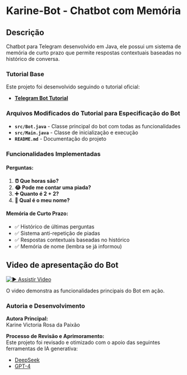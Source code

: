 # Karine-Bot - Chatbot com Memória
## Descrição
Chatbot para Telegram desenvolvido em Java, ele possui um sistema de memória de curto prazo que permite respostas contextuais baseadas no histórico de conversa.

### Tutorial Base
Este projeto foi desenvolvido seguindo o tutorial oficial:
- **[Telegram Bot Tutorial](https://core.telegram.org/bots/tutorial)**

### Arquivos Modificados do Tutorial para Especificação do Bot
- **`src/Bot.java`** - Classe principal do bot com todas as funcionalidades
- **`src/Main.java`** - Classe de inicialização e execução
- **`README.md`** - Documentação do projeto

### Funcionalidades Implementadas
#### Perguntas:
1. **⏰ Que horas são?** 
2. **😂 Pode me contar uma piada?** 
3. **➕ Quanto é 2 + 2?** 
4. **🌸 Qual é o meu nome?** 

#### Memória de Curto Prazo:
- ✅ Histórico de últimas perguntas
- ✅ Sistema anti-repetição de piadas
- ✅ Respostas contextuais baseadas no histórico
- ✅ Memória de nome (lembra se já informou)

## Video de apresentação do Bot 

[![▶️ Assistir Video](https://img.shields.io/badge/🎥-Assistir%20Video-blue?style=for-the-badge)](https://youtu.be/sG1WHXink7Q)

O video demonstra as funcionalidades principais do Bot em ação.

### Autoria e Desenvolvimento 
**Autora Principal:**  
Karine Victoria Rosa da Paixão

**Processo de Revisão e Aprimoramento:**  
Este projeto foi revisado e otimizado com o apoio das seguintes ferramentas de IA generativa:

- [DeepSeek](https://chat.deepseek.com/)
- [GPT-4](https://chat.openai.com/)

